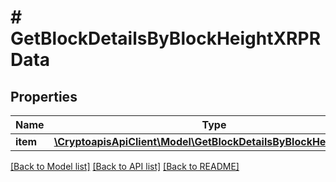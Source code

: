 # # GetBlockDetailsByBlockHeightXRPRData

## Properties

Name | Type | Description | Notes
------------ | ------------- | ------------- | -------------
**item** | [**\CryptoapisApiClient\Model\GetBlockDetailsByBlockHeightXRPRI**](GetBlockDetailsByBlockHeightXRPRI.md) |  |

[[Back to Model list]](../../README.md#models) [[Back to API list]](../../README.md#endpoints) [[Back to README]](../../README.md)
